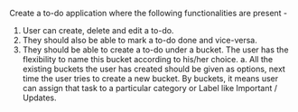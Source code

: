 Create a to-do application where the following functionalities are present -

1. User can create, delete and edit a to-do.
2. They should also be able to mark a to-do done and vice-versa.
3. They should be able to create a to-do under a bucket. The user has the flexibility to
   name this bucket according to his/her choice. a. All the existing buckets the user has
   created should be given as options, next time the user tries to create a new bucket. By
   buckets, it means user can assign that task to a particular category or Label like Important
   / Updates.
